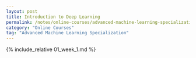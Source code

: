 ```yaml
---
layout: post
title: Introduction to Deep Learning
permalink: /notes/online-courses/advanced-machine-learning-specialization/introduction-to-deep-learning
category: "Online Courses"
tag: "Advanced Machine Learning Specialization"
---
```


{% include_relative 01_week_1.md %}
